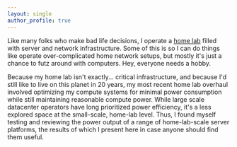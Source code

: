 ```yaml
---
layout: single
author_profile: true
---
```


Like many folks who make bad life decisions, I operate a [home
lab](https://www.reddit.com/r/homelab/) filled with server and network
infrastructure. Some of this is so I can do things like operate
over-complicated home network setups, but mostly it's just a chance to
futz around with computers. Hey, everyone needs a hobby.

Because my home lab isn't exactly... critical infrastructure, and because
I'd still like to live on this planet in 20 years, my most recent
home lab overhaul involved optimizing my compute systems for minimal
power consumption while still maintaining reasonable compute
power. While large scale datacenter operators have long prioritized power
efficiency, it's a less explored space at the small-scale, home-lab
level. Thus, I found myself testing and reviewing the power output of
a range of home-lab-scale server platforms, the results of which I
present here in case anyone should find them useful.
